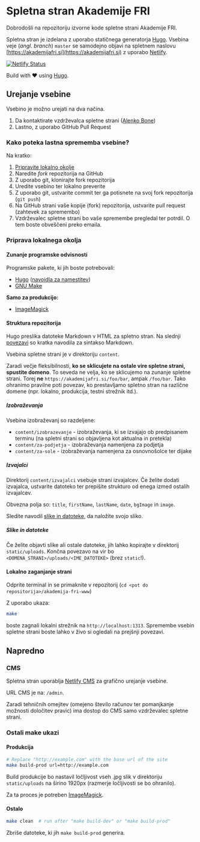 # Spletna stran Akademije FRI
Dobrodošli na repozitoriju izvorne kode spletne strani Akademije FRI.

Spletna stran je izdelana z uporabo statičnega generatorja [Hugo](https://gohugo.io/).
Vsebina veje (*angl. branch*) `master` se samodejno objavi na spletnem naslovu [https://akademijafri.si](https://akademijafri.si) z uporabo [Netlify](https://app.netlify.com/sites/akademija-fri/deploys).


[![Netlify Status](https://api.netlify.com/api/v1/badges/9bfc7cc9-c2f2-4918-820d-4ccc5b5942c8/deploy-status)](https://app.netlify.com/sites/akademija-fri/deploys)

Build with ❤️ using [Hugo](https://gohugo.io/).

## Urejanje vsebine
Vsebino je možno urejati na dva načina.
1. Da kontaktirate vzdrževalca spletne strani ([Alenko Bone](https://fri.uni-lj.si/sl/o-fakulteti/osebje/alenka-bone))
2. Lastno, z uporabo GitHub Pull Request

### Kako poteka lastna sprememba vsebine?
Na kratko:
1. [Pripravite lokalno okolje](#Priprava-lokalnega-okolja)
2. Naredite *fork* repozitorija na GitHub
3. Z uporabo git, klonirajte fork repozitorija
4. Uredite vsebino ter lokalno preverite 
5. Z uporabo git, ustvarite commit ter ga potisnete na svoj fork repozitorija (`git push`)
6. Na GitHub strani vaše kopije (fork) repozitorija, ustvarite pull request (zahtevek za spremembo)
7. Vzdrževalec spletne strani bo vaše spremembe pregledal ter potrdil. O tem boste obveščeni preko emaila.


### Priprava lokalnega okolja
#### Zunanje programske odvisnosti
Programske pakete, ki jih boste potrebovali:
* [Hugo](https://gohugo.io/) ([navoidla za namestitev](https://gohugo.io/getting-started/installing/))
* [GNU Make](https://www.gnu.org/software/make/)

**Samo za produkcijo:**
* [ImageMagick](https://imagemagick.org/index.php)

#### Struktura repozitorija
Hugo preslika datoteke Markdown v HTML za spletno stran. 
Na slednji [povezavi](https://github.com/adam-p/markdown-here/wiki/Markdown-Cheatsheet) so kratka navodila za sintakso Markdown.

Vsebina spletne strani je v direktoriju `content`.

Zaradi večje fleksibilnosti, **ko se sklicujete na ostale vire spletne strani, spustite domeno**. To seveda ne velja, ko se sklicujemo na zunanje spletne strani. Torej **ne** `https://akademijafri.si/foo/bar`, ampak `/foo/bar`. Tako ohranimo pravilne poti povezav, ko prestavljamo spletno stran na različne domene (npr. lokalno, produkcija, testni strežnik itd.).


##### Izobraževanja
Vsebina izobraževanj so razdeljene:
* `content/izobrazevanje` - izobraževanja, ki se izvajajo ob predpisanem terminu (na spletni strani so objavljena kot aktualna in pretekla)
* `content/za-podjetja` - izobraževanja namenjena za podjetja
* `content/za-sole` - izobraževanja namenjena za osnovnošolce ter dijake

##### Izvajalci
Direktorij `content/izvajalci` vsebuje strani izvajalcev. Če želite dodati izvajalca, ustvarite datoteko ter prepišite strukturo od enega izmed ostalih izvajalcev.

Obvezna polja so: `title`, `firstName`, `lastName`, `date`, `bgImage` in `image`.

Sledite navodil [slike in datoteke](#Slike-in-datoteke), da naložite svojo sliko.

##### Slike in datoteke
Če želite objavti slike ali ostale datoteke, jih lahko kopirajte v direktorij `static/uploads`. Končna povezavo na vir bo `<DOMENA_STRANI>/uploads/<IME_DATOTEKE>` (brez `static`!).

#### Lokalno zaganjanje strani
Odprite terminal in se primaknite v repozitorij (`cd <pot do repositorija>/akademija-fri-www`)

Z uporabo ukaza:
```bash
make
```
boste zagnali lokalni strežnik na `http://localhost:1313`. 
Spremembe vsebin spletne strani boste lahko v živo si ogledali na prejšnji povezavi. 


## Napredno
### CMS
Spletna stran uporablja [Netlify CMS](https://www.netlifycms.org/) za grafično urejanje vsebine.

URL CMS je na: `/admin`.

Zaradi tehničnih omejitev (omejeno število računov ter pomanjkanje možnosti določitev pravic) ima dostop do CMS samo vzdrževalec spletne strani.

### Ostali make ukazi
#### Produkcija
```bash
# Replace "http://example.com" with the base url of the site
make build-prod url=http://example.com 
```
Build produkcije bo nastavil ločljivost vseh .jpg slik v direktoriju `static/uploads` na
širino 1920px (razmerje ločljivosti se bo ohranilo).

Za ta proces je potreben [ImageMagick](https://imagemagick.org/index.php).

#### Ostalo
```bash
make clean  # run after "make build-dev" or "make build-prod"
```

Zbriše datoteke, ki jih `make build-prod` generira.